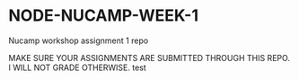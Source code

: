 # NODE-NUCAMP-WEEK-1



Nucamp workshop assignment 1 repo


MAKE SURE YOUR ASSIGNMENTS ARE SUBMITTED THROUGH THIS REPO. I WILL NOT GRADE OTHERWISE.
test